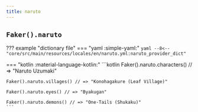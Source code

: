 ```yaml
---
title: naruto
---
```


## `Faker().naruto`

??? example "dictionary file"
    === "yaml :simple-yaml:"
        ```yaml
        --8<-- "core/src/main/resources/locales/en/naruto.yml:naruto_provider_dict"
        ```

=== "kotlin :material-language-kotlin:"
    ```kotlin
    Faker().naruto.characters() // => "Naruto Uzumaki"

    Faker().naruto.villages() // => "Konohagakure (Leaf Village)"

    Faker().naruto.eyes() // => "Byakugan"

    Faker().naruto.demons() // => "One-Tails (Shukaku)"
    ```

